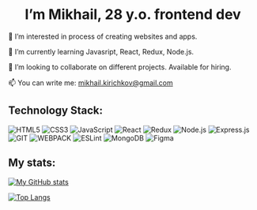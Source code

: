<h1 align="center">I’m Mikhail, 28 y.o. frontend dev</h1>

🌱 I’m interested in process of creating websites and apps.

🌱 I’m currently learning Javasript, React, Redux, Node.js.

🌱 I’m looking to collaborate on different projects. Available for hiring.

📫 You can write me: mikhail.kirichkov@gmail.com

## Technology Stack:
![HTML5](https://img.shields.io/badge/-HTML5-011?&logo=HTML5)
![CSS3](https://img.shields.io/badge/-CSS3-011?&logo=CSS3)
![JavaScript](https://img.shields.io/badge/-JavaScript-011?&logo=JavaScript)
![React](https://img.shields.io/badge/-React-011?&logo=React)
![Redux](https://img.shields.io/badge/Redux-011?logo=redux)
![Node.js](https://img.shields.io/badge/-Node.js-011?&logo=node.js)
![Express.js](https://img.shields.io/badge/-Express-011?logo=express)
![GIT](https://img.shields.io/badge/-GIT-011?&logo=GIT)
![WEBPACK](https://img.shields.io/badge/-WEBPACK-011?&logo=WEBPACK)
![ESLint](https://img.shields.io/badge/-ESLint-011?&logo=ESLint)
![MongoDB](https://img.shields.io/badge/-MongoDB-011?&logo=MongoDB)
![Figma](https://img.shields.io/badge/-Figma-011?&logo=Figma)



## My stats:
[![My GitHub stats](https://github-readme-stats.vercel.app/api?username=ihomeeer&count_private=true&show_icons=true&theme=blue-green)](https://github.com/anuraghazra/github-readme-stats)

[![Top Langs](https://github-readme-stats.vercel.app/api/top-langs/?username=ihomeeer&theme=blue-green)](https://github.com/anuraghazra/github-readme-stats)



